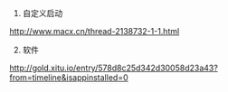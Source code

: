 1. 自定义启动
 
http://www.macx.cn/thread-2138732-1-1.html

2. 软件

http://gold.xitu.io/entry/578d8c25d342d30058d23a43?from=timeline&isappinstalled=0